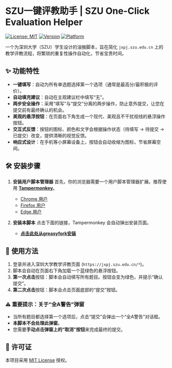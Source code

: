 # SZU一键评教助手 | SZU One-Click Evaluation Helper

[![License: MIT](https://img.shields.io/badge/License-MIT-yellow.svg)](https://opensource.org/licenses/MIT)
[![Version](https://img.shields.io/badge/version-4.0-blue.svg)](https://github.com/Liunian2000/szu-evaluation-helper)
[![Platform](https://img.shields.io/badge/platform-Tampermonkey-brightgreen.svg)](https://www.tampermonkey.net/)

一个为深圳大学（SZU）学生设计的油猴脚本，旨在简化 `jxpj.szu.edu.cn` 上的教学评教流程，将繁琐的重复性操作自动化，节省宝贵时间。

## ✨ 功能特性

-   **一键填写**：自动为所有单选题选择第一个选项（通常是最高分/最积极的评价）。
-   **自动填充建议**：自动在主观建议栏中填写“无”。
-   **两步安全操作**：采用“填写”与“提交”分离的两步操作，防止意外提交，让您在提交前有最终确认的机会。
-   **美观的悬浮按钮**：在页面右下角生成一个现代、美观且不干扰视线的悬浮操作按钮。
-   **交互式反馈**：按钮的图标、颜色和文字会根据操作状态（待填写 -> 待提交 -> 已提交）改变，提供清晰的视觉反馈。
-   **响应式设计**：在手机等小屏幕设备上，按钮会自动收缩为图标，节省屏幕空间。

## 🛠️ 安装步骤

1.  **安装用户脚本管理器**
    首先，你的浏览器需要一个用户脚本管理器扩展。推荐使用 [**Tampermonkey**](https://www.tampermonkey.net/)。
    -   [Chrome 用户](https://chrome.google.com/webstore/detail/tampermonkey/dhdgffkkebhmkfjojejmpbldmpobfkfo)
    -   [Firefox 用户](https://addons.mozilla.org/en-US/firefox/addon/tampermonkey/)
    -   [Edge 用户](https://microsoftedge.microsoft.com/addons/detail/tampermonkey/iikmkjmpaadaobahmlepeloendndfphd)

2.  **安装本脚本**
    点击下面的链接，Tampermonkey 会自动弹出安装页面。

    -   **[点击此处从greasyfork安装](https://greasyfork.org/zh-CN/scripts/553863-szu%E4%B8%80%E9%94%AE%E8%AF%84%E6%95%99%E5%8A%A9%E6%89%8B)**
    
## 📖 使用方法

1.  登录并进入深圳大学教学评教页面 (`https://jxpj.szu.edu.cn/*`)。
2.  脚本会自动在页面右下角加载一个蓝绿色的悬浮按钮。
3.  **第一次点击**按钮：脚本会自动填写所有题目。按钮会变为绿色，并提示“确认提交”。
4.  **第二次点击**按钮：脚本会点击页面底部的“提交”按钮。

### ⚠️ 重要提示：关于“全A警告”弹窗

-   当所有题目都选择第一个选项后，点击“提交”会弹出一个“全A警告”对话框。
-   **本脚本不会处理此弹窗**。
-   您需要**手动点击弹窗上的“取消”按钮**来完成最终的提交。
    

## 📄 许可证

本项目采用 [MIT License](https://opensource.org/licenses/MIT) 授权。
